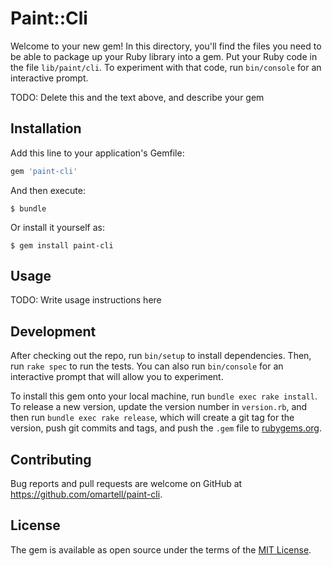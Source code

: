 # Paint::Cli

Welcome to your new gem! In this directory, you'll find the files you need to be able to package up your Ruby library into a gem. Put your Ruby code in the file `lib/paint/cli`. To experiment with that code, run `bin/console` for an interactive prompt.

TODO: Delete this and the text above, and describe your gem

## Installation

Add this line to your application's Gemfile:

```ruby
gem 'paint-cli'
```

And then execute:

    $ bundle

Or install it yourself as:

    $ gem install paint-cli

## Usage

TODO: Write usage instructions here

## Development

After checking out the repo, run `bin/setup` to install dependencies. Then, run `rake spec` to run the tests. You can also run `bin/console` for an interactive prompt that will allow you to experiment.

To install this gem onto your local machine, run `bundle exec rake install`. To release a new version, update the version number in `version.rb`, and then run `bundle exec rake release`, which will create a git tag for the version, push git commits and tags, and push the `.gem` file to [rubygems.org](https://rubygems.org).

## Contributing

Bug reports and pull requests are welcome on GitHub at https://github.com/omartell/paint-cli.


## License

The gem is available as open source under the terms of the [MIT License](http://opensource.org/licenses/MIT).

